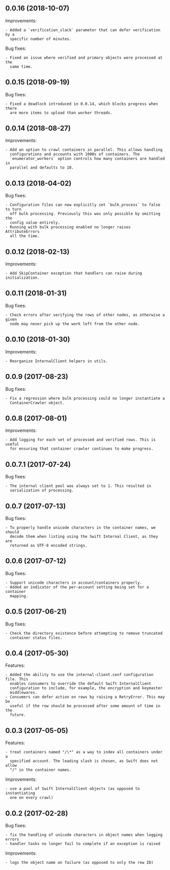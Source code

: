 ## 0.0.16 (2018-10-07)

Improvements:

    - Added a `verification_slack` parameter that can defer verification by a
      specific number of minutes.

Bug fixes:

    - Fixed an issue where verified and primary objects were processed at the
      same time.

## 0.0.15 (2018-09-19)

Bug fixes:

    - Fixed a deadlock introduced in 0.0.14, which blocks progress when there
      are more items to upload than worker threads.

## 0.0.14 (2018-08-27)

Improvements:

    - Add an option to crawl containers in parallel. This allows handling
      configurations and accounts with 1000s of containers. The
      `enumerator_workers` option controls how many containers are handled in
      parallel and defaults to 10.

## 0.0.13 (2018-04-02)

Bug fixes:

    - Configuration files can now explicitly set `bulk_process` to false to turn
      off bulk processing. Previously this was only possible by omitting the
      config value entirely.
    - Running with bulk processing enabled no longer raises AttributeErrors
      all the time.

## 0.0.12 (2018-02-13)

Improvements:

    - Add SkipContainer exception that handlers can raise during initialization.

## 0.0.11 (2018-01-31)

Bug fixes:

    - Check errors after verifying the rows of other nodes, as otherwise a given
      node may never pick up the work left from the other node.

## 0.0.10 (2018-01-30)

Improvements:

    - Reorganize InternalClient helpers in utils.

## 0.0.9 (2017-08-23)

Bug fixes:

    - Fix a regression where bulk processing could no longer instantiate a
      ContainerCrawler object.

## 0.0.8 (2017-08-01)

Improvements:

    - Add logging for each set of processed and verified rows. This is useful
      for ensuring that container crawler continues to make progress.

## 0.0.7.1 (2017-07-24)

Bug fixes:

    - The internal client pool was always set to 1. This resulted in
      serialization of processing.

## 0.0.7 (2017-07-13)

Bug fixes:

    - To properly handle unicode characters in the container names, we should
      decode them when listing using the Swift Internal Client, as they are
      returned as UTF-8 encoded strings.

## 0.0.6 (2017-07-12)

Bug fixes:

    - Support unicode characters in account/containers properly.
    - Added an indicator of the per-account setting being set for a container
      mapping.

## 0.0.5 (2017-06-21)

Bug fixes:

    - Check the directory existence before attempting to remove truncated
      container status files.

## 0.0.4 (2017-05-30)

Features:

    - Added the ability to use the internal-client.conf configuration file. This
      enables consumers to override the default Swift InternalClient
      configuration to include, for example, the encryption and keymaster
      middlewares.
    - Consumers can defer action on rows by raising a RetryError. This may be
      useful if the row should be processed after some amount of time in the
      future.

## 0.0.3 (2017-05-05)

Features:

    - treat containers named "/\*" as a way to index all containers under a
      specified account. The leading slash is chosen, as Swift does not allow
      "/" in the container names.

Improvements:

    - use a pool of Swift InternalClient objects (as opposed to instantiating
      one on every crawl)

## 0.0.2 (2017-02-28)

Bug fixes:

    - fix the handling of unicode characters in object names when logging errors
    - handler tasks no longer fail to complete if an exception is raised

Improvements:

    - logs the object name on failure (as opposed to only the row ID)
